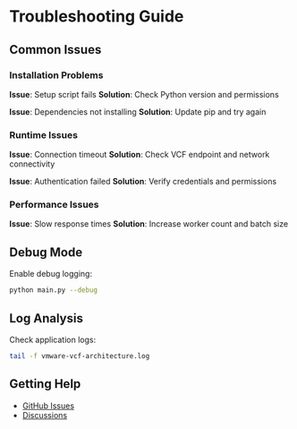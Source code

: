 # Troubleshooting Guide

## Common Issues

### Installation Problems

**Issue**: Setup script fails
**Solution**: Check Python version and permissions

**Issue**: Dependencies not installing
**Solution**: Update pip and try again

### Runtime Issues

**Issue**: Connection timeout
**Solution**: Check VCF endpoint and network connectivity

**Issue**: Authentication failed
**Solution**: Verify credentials and permissions

### Performance Issues

**Issue**: Slow response times
**Solution**: Increase worker count and batch size

## Debug Mode

Enable debug logging:
```bash
python main.py --debug
```

## Log Analysis

Check application logs:
```bash
tail -f vmware-vcf-architecture.log
```

## Getting Help

- [GitHub Issues](https://github.com/uldyssian-sh/vmware-vcf-architecture/issues)
- [Discussions](https://github.com/uldyssian-sh/vmware-vcf-architecture/discussions)